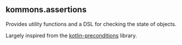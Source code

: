 ## kommons.assertions
Provides utility functions and a DSL for checking the state of objects.

Largely inspired from the [kotlin-preconditions](https://github.com/spoptchev/kotlin-preconditions) library.